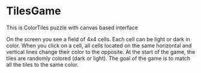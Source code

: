 # TilesGame

This is ColorTiles puzzle with canvas based interface

On the screen you see a field of 4x4 cells. 
Each cell can be light or dark in color. 
When you click on a cell, all cells located on the same horizontal and vertical lines change their color to the opposite. 
At the start of the game, the tiles are randomly colored (dark or light). The goal of the game is to match all the tiles to the same color.

